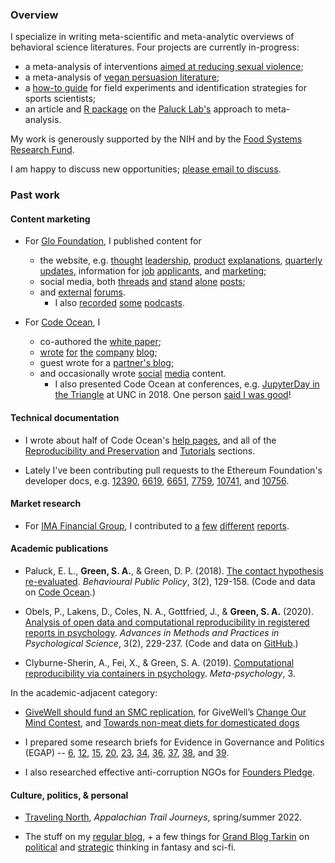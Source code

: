 ### Overview

I specialize in writing meta-scientific and meta-analytic overviews of behavioral science literatures. Four projects are currently in-progress:

* a meta-analysis of interventions [aimed at reducing sexual violence](https://osf.io/w9hqs/); 
* a meta-analysis of [vegan persuasion literature](https://forum.effectivealtruism.org/posts/k9qqGZtmWz3x4yaaA/environmental-and-health-appeals-are-the-most-effective); 
* a [how-to guide](https://github.com/setgree/ExerciseScienceRedesign) for field experiments and identification strategies for sports scientists; 
* an article and [R package](https://github.com/setgree/PaluckMetaSOP) on the [Paluck Lab's](https://psych.princeton.edu/people/elizabeth-levy-paluck) approach to meta-analysis. 

My work is generously supported by the NIH and by the [Food Systems Research Fund](https://www.fsrfund.org/).

I am happy to discuss new opportunities; [please email to discuss](mailto:sag2212@columbia.edu).

### Past work

#### Content marketing

* For [Glo Foundation](https://www.glodollar.org/), I published content for
  * the website, e.g. [thought](https://www.glodollar.org/articles/glo-zero-poverty-and-the-sdgs) [leadership](https://www.glodollar.org/articles/why-glo-foundation-donates-to-givedirectly), [product](https://www.glodollar.org/articles/treasuries) [explanations](https://www.glodollar.org/articles/givedirectly), [quarterly](https://www.glodollar.org/articles/glo-q1-2023-update) [updates](https://www.glodollar.org/articles/glo-q2-2023-update), information for [job](https://www.glodollar.org/articles/how-we-work-at-glo) [applicants](https://www.glodollar.org/articles/how-to-make-your-job-application-to-glo-stand-out), and [marketing](https://www.glodollar.org/articles/embedded-philanthropy);
  * social media, both [threads](https://twitter.com/glodollar/status/1710360692812021898) [and](https://twitter.com/glodollar/status/1580906280599724032) [stand](https://twitter.com/glodollar/status/1711762918214148500) [alone](https://twitter.com/glodollar/status/1706318040592191520) [posts](https://twitter.com/glodollar/status/1651247136179122178);
  * and [external](https://discuss.octant.app/t/glo-dollar-a-fiat-backed-stablecoin-embedded-with-philanthropy/51) [forums](https://forum.effectivealtruism.org/posts/EAiwxZN4Jiyup8d9G/glo-dollar-an-ethical-stablecoin-model-potential-impact-and).
    * I also [recorded](https://open.spotify.com/episode/67sgAVvKCVnot4yrvs40az?si=16344f2dc1a948a9&nd=1) [some](https://www.cryptoaltruism.org/blog/crypto-altruism-podcast-episode-127-glo-and-the-life-you-can-save-how-blockchain-can-help-alleviate-extreme-poverty) [podcasts](https://podcasters.spotify.com/pod/show/watotocoding/episodes/Glo-Dollar---A-solution-to-extreme-poverty-e21m51q).
  
* For [Code Ocean](https://codeocean.com/), I 
  * co-authored the [white paper](https://open.lnu.se/index.php/metapsychology/article/view/892);
  * [wrote](https://medium.com/codeocean/two-welcome-innovations-in-liu-and-salganik-2019-successes-and-struggles-with-computational-b4ef1a4311f2) [for](https://medium.com/codeocean/five-reproducibility-lessons-from-a-year-of-reviewing-compute-capsules-de71729ebd8a) [the](https://medium.com/codeocean/nature-journals-pilot-with-code-ocean-a-developer-advocate-s-perspective-d1f9f35f896e) [company](https://medium.com/codeocean/multiple-languages-in-a-single-compute-capsule-e71719e448ab) [blog](https://medium.com/codeocean/stata-on-code-ocean-the-case-of-meta-ado-ac9c32be338a);
  * guest wrote for a [partner's blog](https://www.cambridge.org/core/blog/2018/12/21/public-and-private-benefits-to-practicing-open-science/);
  * and occasionally wrote [social](https://twitter.com/CodeOceanHQ/status/989193597294665729) [media](https://twitter.com/CodeOceanHQ/status/1024382224844632064) content.
    * I also presented Code Ocean at conferences, e.g. [JupyterDay in the Triangle](https://twitter.com/GinnyGhezzo/status/1062409577101172736/photo/1) at UNC in 2018. One person [said I was good](https://twitter.com/KLA2010/status/912389868730372097)!

#### Technical documentation
* I wrote about half of Code Ocean's [help pages](https://help.codeocean.com/en/), and all of the  [Reproducibility and Preservation](https://help.codeocean.com/en/collections/500077-reproducibility-and-preservation) and [Tutorials](https://help.codeocean.com/en/collections/1910642-tutorials) sections.

* Lately I've been contributing pull requests to the Ethereum Foundation's developer docs, e.g. [12390](https://github.com/ethereum/ethereum-org-website/pull/12390), [6619](https://github.com/ethereum/ethereum-org-website/pull/6619), [6651](https://github.com/ethereum/ethereum-org-website/pull/6651), [7759](https://github.com/ethereum/ethereum-org-website/pull/7759), [10741](https://github.com/ethereum/ethereum-org-website/pull/10741), and [10756](https://github.com/ethereum/ethereum-org-website/pull/10756).

#### Market research
* For [IMA Financial Group](https://imacorp.com/), I contributed to [a](https://imacorp.com/wp-content/uploads/2022/03/Q4_MIF_Cannabis_032222.pdf) [few](https://imacorp.com/wp-content/uploads/2022/01/Q4_MiF_Hospitality_012622.pdf) [different](https://imacorp.com/wp-content/uploads/2021/12/Q3_MIF_Real-Estate_122221.pdf) [reports](https://imacorp.com/insights-alerts-trends/hr-benefits-iats/hr-benefits-iats-april-06/).

#### Academic publications

* Paluck, E. L., **Green, S. A.**, & Green, D. P. (2018). [The contact hypothesis re-evaluated](https://doi.org/10.1017/bpp.2018.25). _Behavioural Public Policy_, 3(2), 129-158. (Code and data on [Code Ocean](https://doi.org/10.24433/CO.4024382.v7).)

* Obels, P., Lakens, D., Coles, N. A., Gottfried, J., & **Green, S. A.** (2020). [Analysis of open data and computational reproducibility in registered reports in psychology](https://doi.org/10.1177/2515245920918872). _Advances in Methods and Practices in Psychological Science_, 3(2), 229-237. (Code and data on [GitHub](https://github.com/Lakens/reproducing_registered_reports).)

* Clyburne-Sherin, A., Fei, X., & Green, S. A. (2019). [Computational reproducibility via containers in psychology](https://conferences.lnu.se/index.php/metapsychology/article/view/892). _Meta-psychology_, 3.

In the academic-adjacent category:
* [GiveWell should fund an SMC replication](https://forum.effectivealtruism.org/posts/E3nAGbeMoFnjpYawr/givewell-should-fund-an-smc-replication), for GiveWell’s [Change Our Mind Contest](https://forum.effectivealtruism.org/topics/givewell-change-our-mind-contest), and [Towards non-meat diets for domesticated dogs](https://forum.effectivealtruism.org/posts/zihL7a4xbTnCmuL2L/towards-non-meat-diets-for-domesticated-dogs)

 * I prepared some research briefs for Evidence in Governance and Politics (EGAP) -- [6](https://egap.org/resource/brief-06-voter-benchmarks-in-developing-countries/), [12](https://egap.org/resource/brief-12-attitudes-towards-immigrants-among-boston-area-commuters/), [15](https://egap.org/resource/brief-15-is-it-the-cash-or-condition-in-malawi/), [20](https://egap.org/resource/brief-20-is-vote-buying-effective/), [23](https://egap.org/resource/brief-23-discrimination-in-everyday-behavior/), [34](https://egap.org/resource/brief-34-violent-conflict-and-behavior-in-burundi/), [36](https://egap.org/resource/brief-36-face-to-face-interviews-cognitive-skill-and-non-response/), [37](https://egap.org/resource/brief-37-voter-and-candidate-response-to-political-debates/),  [38](https://egap.org/resource/brief-38-diminishing-the-effectiveness-of-vote-buying-through-voter-education/), and [39](https://egap.org/resource/brief-39-attitudes-towards-risk-and-illegal-behavior/). 
 
* I also researched effective anti-corruption NGOs for [Founders Pledge](https://www.founderspledge.com/).

#### Culture, politics, & personal

* [Traveling North](https://journeys.appalachiantrail.org/issue/spring-summer-2022/traveling-north/), _Appalachian Trail Journeys_, spring/summer 2022.

* The stuff on my [regular blog](https://setharielgreen.com/blog/), \+ a few things for [Grand Blog Tarkin](https://blogtarkin.wordpress.com/) on [political](https://blogtarkin.wordpress.com/2014/12/01/the-walking-dead-and-the-politics-of-apocalypse-fiction/) and [strategic](https://blogtarkin.wordpress.com/2013/11/01/enders-shadow-and-offense-defense-theory) thinking in fantasy and sci-fi.
